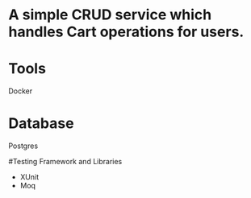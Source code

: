 # A simple CRUD service which handles Cart operations for users. 

# Tools
Docker

# Database
Postgres

#Testing Framework and Libraries
 * XUnit
 * Moq
